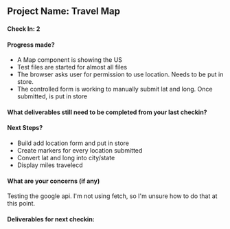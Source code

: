 ## Project Name: Travel Map

#### Check In: 2

#### Progress made?
- A Map component is showing the US
- Test files are started for almost all files
- The browser asks user for permission to use location. Needs to be put in store.
- The controlled form is working to manually submit lat and long. Once submitted, is put in store

#### What deliverables still need to be completed from your last checkin?

#### Next Steps?
- Build add location form and put in store
- Create markers for every location submitted
- Convert lat and long into city/state
- Display miles travelecd

#### What are your concerns (if any)
Testing the google api. I'm not using fetch, so I'm unsure how to do that at this point. 

#### Deliverables for next checkin:
